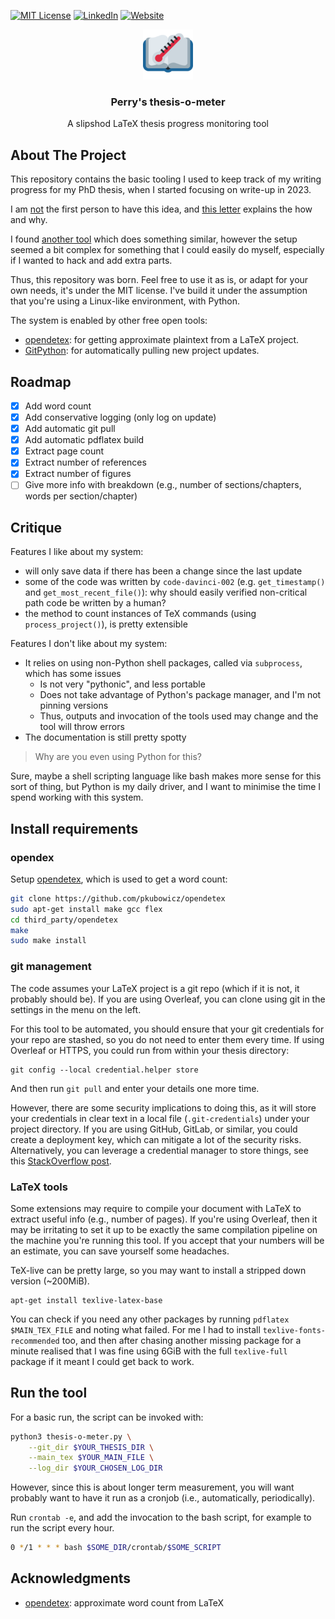 <!-- Improved compatibility of back to top link: See: https://github.com/othneildrew/Best-README-Template/pull/73 -->
<a name="readme-top"></a>

<!-- PROJECT SHIELDS -->
<!--
*** I'm using markdown "reference style" links for readability.
*** Reference links are enclosed in brackets [ ] instead of parentheses ( ).
*** See the bottom of this document for the declaration of the reference variables
*** for contributors-url, forks-url, etc. This is an optional, concise syntax you may use.
*** https://www.markdownguide.org/basic-syntax/#reference-style-links
-->

[![MIT License][license-shield]][license-url]
[![LinkedIn][linkedin-shield]][linkedin-url]
[![Website][website-shield]][website-url]


<div align="center">
  <a href="https://github.com/othneildrew/Best-README-Template">
    <img src="images/logo.png" alt="Logo" width="80" height="80">
  </a>

  <h3 align="center">Perry's thesis-o-meter</h3>

  <p align="center">
    A slipshod LaTeX thesis progress monitoring tool
    <br />
  </p>
</div>

<!-- ABOUT THE PROJECT -->
## About The Project

This repository contains the basic tooling I used to keep track of my writing progress for my PhD thesis, when I started focusing on write-up in 2023.

I am [not](https://gousios.org/sw/tom.html) the first person to have this idea, and [this letter](https://web.archive.org/web/20060823213221/https://www.cl.cam.ac.uk/~akw27/thesisometer-explained.txt) explains the how and why.

I found [another tool](https://github.com/joapaspe/tesismometro) which does something similar, however the setup seemed a bit complex for something that I could easily do myself, especially if I wanted to hack and add extra parts.

Thus, this repository was born.
Feel free to use it as is, or adapt for your own needs, it's under the MIT license.
I've build it under the assumption that you're using a Linux-like environment, with Python.

The system is enabled by other free open tools:
- [opendetex](https://github.com/pkubowicz/opendetex): for getting approximate plaintext from a LaTeX project.
- [GitPython](https://gitpython.readthedocs.io/en/stable/): for automatically pulling new project updates.

## Roadmap

- [x] Add word count
- [x] Add conservative logging (only log on update)
- [x] Add automatic git pull
- [x] Add automatic pdflatex build
- [x] Extract page count
- [x] Extract number of references
- [x] Extract number of figures
- [ ] Give more info with breakdown (e.g., number of sections/chapters, words per section/chapter)

## Critique

Features I like about my system:
- will only save data if there has been a change since the last update
- some of the code was written by `code-davinci-002` (e.g. `get_timestamp()` and `get_most_recent_file()`): why should easily verified non-critical path code be written by a human?
- the method to count instances of TeX commands (using `process_project()`), is pretty extensible

Features I don't like about my system:
- It relies on using non-Python shell packages, called via `subprocess`, which has some issues
  - Is not very "pythonic", and less portable
  - Does not take advantage of Python's package manager, and I'm not pinning versions
  - Thus, outputs and invocation of the tools used may change and the tool will throw errors
- The documentation is still pretty spotty

> Why are you even using Python for this?

Sure, maybe a shell scripting language like bash makes more sense for this sort of thing, but Python is my daily driver, and I want to minimise the time I spend working with this system.

## Install requirements

### opendex
Setup [opendetex](https://github.com/pkubowicz/opendetex), which is used to get a word count:

``` sh
git clone https://github.com/pkubowicz/opendetex
sudo apt-get install make gcc flex
cd third_party/opendetex
make
sudo make install
```

### git management

The code assumes your LaTeX project is a git repo (which if it is not, it probably should be).
If you are using Overleaf, you can clone using git in the settings in the menu on the left.

For this tool to be automated, you should ensure that your git credentials for your repo are stashed, so you do not need to enter them every time.
If using Overleaf or HTTPS, you could run from within your thesis directory:

```
git config --local credential.helper store
```
And then run `git pull` and enter your details one more time.

However, there are some security implications to doing this, as it will store your credentials in clear text in a local file (`.git-credentials`) under your project directory.
If you are using GitHub, GitLab, or similar, you could create a deployment key, which can mitigate a lot of the security risks.
Alternatively, you can leverage a credential manager to store things, see this [StackOverflow post](https://stackoverflow.com/a/5343146/6267719).

### LaTeX tools

Some extensions may require to compile your document with LaTeX to extract useful info (e.g., number of pages).
If you're using Overleaf, then it may be irritating to set it up to be exactly the same compilation pipeline on the machine you're running this tool.
If you accept that your numbers will be an estimate, you can save yourself some headaches.

TeX-live can be pretty large, so you may want to install a stripped down version (~200MiB).
```
apt-get install texlive-latex-base
```

You can check if you need any other packages by running `pdflatex $MAIN_TEX_FILE` and noting what failed.
For me I had to install `texlive-fonts-recommended` too, and then after chasing another missing package for a minute realised that I was fine using 6GiB with the full `texlive-full` package if it meant I could get back to work.

## Run the tool

For a basic run, the script can be invoked with:

``` sh
python3 thesis-o-meter.py \
    --git_dir $YOUR_THESIS_DIR \
    --main_tex $YOUR_MAIN_FILE \
    --log_dir $YOUR_CHOSEN_LOG_DIR
```

However, since this is about longer term measurement, you will want probably want to have it run as a cronjob (i.e., automatically, periodically).

Run `crontab -e`, and add the invocation to the bash script, for example to run the script every hour.

``` sh
0 */1 * * * bash $SOME_DIR/crontab/$SOME_SCRIPT
```

## Acknowledgments

- [opendetex](https://github.com/pkubowicz/opendetex/): approximate word count from LaTeX



<!-- MARKDOWN LINKS & IMAGES -->
<!-- https://www.markdownguide.org/basic-syntax/#reference-style-links -->
[license-shield]: https://img.shields.io/github/license/othneildrew/Best-README-Template.svg?style=for-the-badge
[license-url]: https://github.com/Wheest/thesis-o-meter/blob/main/LICENSE
[contributors-shield]: https://img.shields.io/github/contributors/othneildrew/Best-README-Template.svg?style=for-the-badge
[contributors-url]: https://github.com/Wheest/thesis-o-meter/graphs/contributors
[forks-shield]: https://img.shields.io/github/forks/othneildrew/Best-README-Template.svg?style=for-the-badge
[forks-url]: https://github.com/Wheest/thesis-o-meter/network/members
[stars-shield]: https://img.shields.io/github/stars/othneildrew/Best-README-Template.svg?style=for-the-badge
[stars-url]: https://github.com/Wheest/thesis-o-meter/stargazers
[linkedin-shield]: https://img.shields.io/badge/-LinkedIn-black.svg?style=for-the-badge&logo=linkedin&colorB=555
[linkedin-url]: https://www.linkedin.com/in/perry-gibson/
[website-shield]:
https://img.shields.io/badge/website-gibsonic.org-brightgreen?style=for-the-badge&logo=appveyor
[website-url]: https://www.gibsonc.org/
